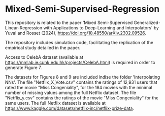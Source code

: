 # Mixed-Semi-Supervised-Regression
This repository is related to the paper 'Mixed Semi-Supervised Generalized-Linear-Regression with Applications to Deep-Learning and Interpolators' by Yuval and Rosset (2024), https://doi.org/10.48550/arXiv.2302.09526.

The repository includes simulation code, facilitating the replication of the empirical study detailed in the paper.




Access to CelebA dataset (available at https://mmlab.ie.cuhk.edu.hk/projects/CelebA.html) is required in order to generate Figure 7.


The datasets for Figures 8 and 9 are included indise the folder 'Interpolating NNs'. The file "Netflix_X_Vote.csv" contains the ratings of 12,931 users that rated the movie "Miss Congeniality", for the 184 movies with the minimal number of missing values among the full Netflix dataset. The file "Netflix_y.csv" contains the ratings of the movie "Miss Congeniality" for the same users. The full Netflix dataset is available at https://www.kaggle.com/datasets/netflix-inc/netflix-prize-data.
